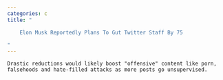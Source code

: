 ```yaml
---
categories: c
title: "

    Elon Musk Reportedly Plans To Gut Twitter Staff By 75

"
---
```



    Drastic reductions would likely boost "offensive" content like porn, falsehoods and hate-filled attacks as more posts go unsupervised.

